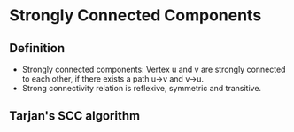 # Strongly Connected Components

## Definition

* Strongly connected components: Vertex u and v are strongly connected to each other, if there exists a path u-&gt;v and v-&gt;u.
* Strong connectivity relation is reflexive, symmetric and transitive.

## Tarjan's SCC algorithm



